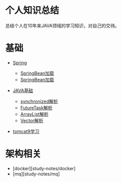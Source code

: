 # 个人知识总结
总结个人在10年来JAVA领域的学习知识，对自己的交待。

# 基础
 - [Spring](study-notes/spring)
    - [SpringBean加载](study-notes/java/spring/SpringBoot解析.md)
    - [SpringBean加载](study-notes/java/spring/SpringBean加载.md)

- [JAVA基础](study-notes/)
    - [synchronized解析](study-notes/java/synchronized.md)
    - [FutureTask解析](study-notes/java/FutureTask.md)
    - [ArrayList解析](study-notes/java/ArrayList.md)
    - [Vector解析](study-notes/java/Vector.md)

- [tomcat9学习](study-notes/java/tomcat9/)


# 架构相关
- [docker][study-notes/docker]
- [mq][study-notes/mq]

